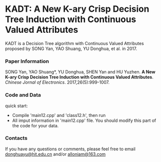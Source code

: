# KADT: A New K-ary Crisp Decision Tree Induction with Continuous Valued Attributes
KADT is a Decision Tree algorithm with Continuous Valued Attributes proposed by SONG Yan, YAO Shuang, YU Donghua, et al. in 2017.

### Paper Information
SONG Yan, YAO Shuang*, YU Donghua, SHEN Yan and HU Yuzhen. **A New K-ary Crisp Decision Tree Induction with Continuous Valued Attributes**. _Chinese Jornal of Electronics_. 2017,26(5):999-1007.

### Code and Data
quick start:
- Compile 'main12.cpp' and 'class12.h', then run
- All imput information in 'main12.cpp' file. You should modify this part of the code for your data.

### Contacts
If you have any questions or comments, please feel free to email donghuayu@hit.edu.cn and/or alloniam@163.com
